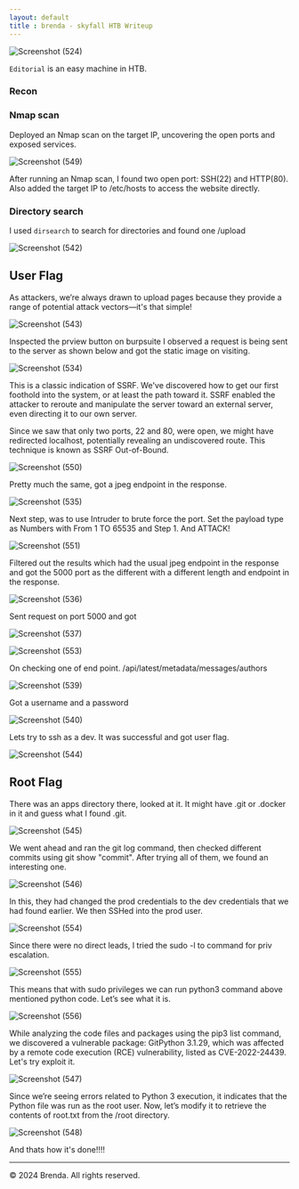 ```yaml
---
layout: default
title : brenda - skyfall HTB Writeup
---
```


![Screenshot (524)](https://github.com/user-attachments/assets/498a8563-38ec-48e2-a4c3-cea8bd1a0180)

`Editorial` is an easy machine in HTB.

### Recon
### Nmap scan

Deployed an Nmap scan on the target IP, uncovering the open ports and exposed services. 

![Screenshot (549)](https://github.com/user-attachments/assets/75bb3fe7-9bc3-407d-8573-10672c83333a)

After running an Nmap scan, I found two open port: SSH(22) and HTTP(80).
Also added the target IP to /etc/hosts to access the website directly.

### Directory search

I used `dirsearch` to search for directories and found one /upload

![Screenshot (542)](https://github.com/user-attachments/assets/39c717a3-462a-45f8-b05f-51ab7a244224)

## User Flag

As attackers, we’re always drawn to upload pages because they provide a range of potential attack vectors—it's that simple!

![Screenshot (543)](https://github.com/user-attachments/assets/0292e5f2-aefc-4494-8a70-1b37b45edb5a)

Inspected the prview button on burpsuite I observed a request is being sent to the server as shown below and got the static image on visiting.

![Screenshot (534)](https://github.com/user-attachments/assets/8948fd8b-377c-4a0e-81c3-eeaa0056905c)

This is a classic indication of SSRF. We've discovered how to get our first foothold into the system, or at least the path toward it.
SSRF enabled the attacker to reroute and manipulate the server toward an external server, even directing it to our own server.

Since we saw that only two ports, 22 and 80, were open, we might have redirected localhost, potentially revealing an undiscovered route. This technique is known as SSRF Out-of-Bound.

![Screenshot (550)](https://github.com/user-attachments/assets/953cb2d4-dfdf-4d9a-adc5-35a77316d590)

Pretty much the same, got a jpeg endpoint in the response.

![Screenshot (535)](https://github.com/user-attachments/assets/27c15aff-d440-412a-906f-d6e015e168cd)

Next step, was to use Intruder to brute force the port. Set the payload type as Numbers with From 1 TO 65535 and Step 1. And ATTACK!

![Screenshot (551)](https://github.com/user-attachments/assets/c3d48fc5-f873-4de6-ad41-dcb6b5a4cb70)

Filtered out the results which had the usual jpeg endpoint in the response and got the 5000 port as the different with a different length and endpoint in the response.

![Screenshot (536)](https://github.com/user-attachments/assets/afe4f720-ea9d-46e8-915f-86d5ac6a4610)

Sent request on port 5000 and got

![Screenshot (537)](https://github.com/user-attachments/assets/73214d9a-03b8-4cf9-b883-d9c0638d44e4)

![Screenshot (553)](https://github.com/user-attachments/assets/23e1b32a-8429-48f9-8cae-448ac48562d1)

On checking one of end point.
/api/latest/metadata/messages/authors

![Screenshot (539)](https://github.com/user-attachments/assets/99ed9114-9a4d-4f43-bcd2-ad448e55a393)

Got a username and a password

![Screenshot (540)](https://github.com/user-attachments/assets/e8c0927d-1f5f-40fd-9694-120d738b610d)

Lets try to ssh as a dev. It was successful and got user flag.

![Screenshot (544)](https://github.com/user-attachments/assets/0f09f19a-0c09-4b6f-a3c4-d9178ceb518a)

## Root Flag

There was an apps directory there, looked at it. It might have .git or .docker in it and guess what I found .git. 

![Screenshot (545)](https://github.com/user-attachments/assets/0733527f-3d37-43db-b6b3-83c617059d2d)

We went ahead and ran the git log command, then checked different commits using git show "commit". After trying all of them, we found an interesting one.

![Screenshot (546)](https://github.com/user-attachments/assets/c1fcb9e6-3790-47b8-8cc3-22f756137b3d)

In this, they had changed the prod credentials to the dev credentials that we had found earlier. We then SSHed into the prod user.

![Screenshot (554)](https://github.com/user-attachments/assets/f577a62a-337b-4052-97ea-92840eafc669)

Since there were no direct leads, I tried the sudo -l to command for priv escalation.

![Screenshot (555)](https://github.com/user-attachments/assets/057ba57a-a948-4da3-808c-1e7414327343)

This means that with sudo privileges we can run python3 command above mentioned python code. Let’s see what it is.

![Screenshot (556)](https://github.com/user-attachments/assets/aa29c310-1ea5-4ed5-86e7-91aeab18db1a)

While analyzing the code files and packages using the pip3 list command, we discovered a vulnerable package: GitPython 3.1.29, which was affected by a remote code execution (RCE) vulnerability, listed as CVE-2022-24439.
Let's try exploit it.

![Screenshot (547)](https://github.com/user-attachments/assets/3e9e4be8-785a-49aa-b9d1-455af6dedada)

Since we’re seeing errors related to Python 3 execution, it indicates that the Python file was run as the root user.
Now, let’s modify it to retrieve the contents of root.txt from the /root directory.

![Screenshot (548)](https://github.com/user-attachments/assets/9c4d9418-755e-4677-9d03-6cc9ad1089d5)

And thats how it's done!!!!


* * *


<footer>
    <p>&copy; 2024 Brenda. All rights reserved.</p>
  </footer>











































